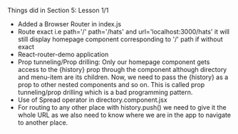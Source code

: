 Things did in Section 5: Lesson 1/1

- Added a Browser Router in index.js
- Route exact i.e path='/' path='/hats' and url='localhost:3000/hats' it will still display homepage component corresponding to '/' path if without exact
- React-router-demo application
- Prop tunneling/Prop drilling: Only our homepage component gets access to the {history} prop through the <Route> component although directory and menu-item are its children. Now, we need to pass the {history} as a prop to other nested components and so on. This is called prop tunneling/prop drilling which is a bad programming pattern.
- Use of Spread operator in directory.component.jsx
- For routing to any other place with history.push() we need to give it the whole URL as we also need to know where we are in the app to navigate to another place.
